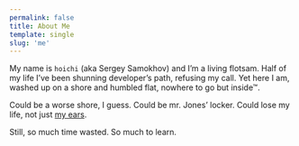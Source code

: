 ```yaml
---
permalink: false
title: About Me
template: single
slug: 'me'
---
```


My name is `hoichi` (aka Sergey Samokhov) and I’m a living flotsam. Half of my life I’ve been shunning developer’s path, refusing my call. Yet here I am, washed up on a shore and humbled flat, nowhere to go but inside™.

Could be a worse shore, I guess. Could be mr. Jones’ locker. Could lose my life, not just [my ears](https://en.wikipedia.org/wiki/Hoichi_the_Earless).

Still, so much time wasted. So much to learn.

